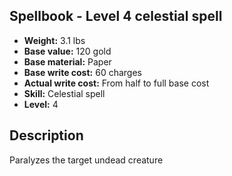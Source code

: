 ## Spellbook - Level 4 celestial spell

- **Weight:** 3.1 lbs
- **Base value:** 120 gold
- **Base material:** Paper
- **Base write cost:** 60 charges
- **Actual write cost:** From half to full base cost
- **Skill:** Celestial spell
- **Level:** 4

## Description

Paralyzes the target undead creature
